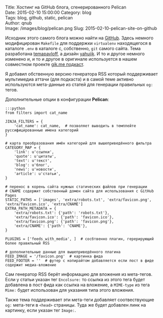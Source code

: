 Title: Хостинг на GitHub блога, сгенерированного Pelican  
Date: 2015-02-10 15:00:00 
Category: blog  
Tags: blog, github, static, pelican  
Author: qnub  
Image: /images/blog/pelican.png
Slug: 2015-02-10-pelican-site-on-github

Исходник этого самого блога можно найти на [GitHub](https://github.com/qnub/qnub.github.io/tree/master). Здесь немного модифицирован `Makefile` для поддержки `virtualenv` находящегося в каталоге `.env` в каталоге с, собственно, `git` самого сайта. Тема разработана [temapavloff](https://github.com/temapavloff), а дизайн [yahujik](https://ru.linkedin.com/in/yahujik/ru). И то и другое немного изменено и, и то и другое в оригинале используется в нашем совместном проекте [gik.me подкаст](http://gik.me).

Я добавил обственную версию генератора RSS который поддерживает мультимедиа аттачи (для подкаста) и в самой теме активно используются мета-данные из статей для генерации правильных `og:` тегов.

Дополнительные опции в конфигурации **Pelican**:

    :::python
    from filters import cat_name

    JINJA_FILTERS = {
        'cat_name': cat_name,  # позволяет выводить в темплейте руссифицированные имена категорий
    }

    # карта преобразования имён категорий для вышеприведённого фильтра
    CATEGORY_MAP = {
        'link': u'ссылки',
        'quote': u'цитаты',
        'text': u'текст',
        'blog': u'блог',
        'news': u'новости',
        'article': u'статьи',
    }

    # перенос в корень сайта нужных статических файлов при генерации
    # CNAME содержит собственный домен сайта для использования с GitHub Pages
    STATIC_PATHS = ['images', 'extra/robots.txt', 'extra/favicon.png', 'extra/favicon.ico', 'extra/CNAME']
    EXTRA_PATH_METADATA = {
        'extra/robots.txt': {'path': 'robots.txt'},
        'extra/favicon.ico': {'path': 'favicon.ico'},
        'extra/favicon.png': {'path': 'favicon.png'},
        'extra/CNAME': {'path': 'CNAME'},
    }

    PLUGINS = ['feeds_with_media', ]  # сосбтвенно плагин, герерирующий более правильный RSS

    # дополнительные данные для вышеприведённого плагина
    FEED_IMAGE = '/favicon.png'  # картинка фида
    FEED_FOOTER = ''  # футер с копирайтом добавляется если пост в фиде содержит медиа-вложение

Сам генератор RSS берёт информацию для вложения из мета-тегов. Если у статьи указан тег `Encolsure:` то ссылка из этого тега будет добавлена в пост фида как ссылка на вложение, а `MIME-type` из тега `Mime:` будет использован для указания типа этого вложения.

Также тема поддерживает эти мета-теги добавляет соотвествующие `og:` мета-теги в `<head>` страницы. Туда же будет добавлен линк на картинку, если указан тег `Image:`.
